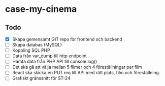# case-my-cinema

## Todo
- [x]  Skapa gemensamt GIT repo för frontend och backend
- [ ]  Skapa databas (MySQL)
- [ ]  Koppling SQL PHP
- [ ]  Data från var_dump till http endpoint
- [ ]  Hämta data från PHP API till console.log()
- [ ]  Det ska gå att välja mellan 5 filmer och 4 föreställningar per film
- [ ]  React ska skicka en PUT req till API med rätt plats, film och föreställning. 
- [ ]  Grafiskt gränssnitt för ST-24
